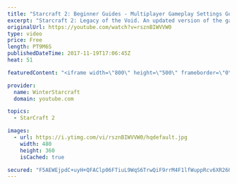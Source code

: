 ```yaml
---
title: "Starcraft 2: Beginner Guides - Multiplayer Gameplay Settings Guide and Recommendations (Updated)"
excerpt: "Starcraft 2: Legacy of the Void. An updated version of the gameplay/controls and region settings guide for Legacy of the Void, going over the changes and reiterating my recommended settings, as well as the settings I use as a Grandmaster player.  Thanks for watching and hope you enjoy!  I am a Grandmasters"
originalUrl: https://youtube.com/watch?v=rsznBIWVVW0
type: video
price: Free
length: PT9M6S
publishedDateTime: 2017-11-19T17:06:45Z
heat: 51

featuredContent: "<iframe width=\"800\" height=\"500\" frameborder=\"0\" src=\"https://www.youtube.com/embed/rsznBIWVVW0\" allow=\"accelerometer; autoplay; encrypted-media; gyroscope; picture-in-picture\" allowfullscreen></iframe>"

provider:
  name: WinterStarcraft
  domain: youtube.com

topics:
  - StarCraft 2

images:
  - url: https://i.ytimg.com/vi/rsznBIWVVW0/hqdefault.jpg
    width: 480
    height: 360
    isCached: true

secured: "F5AEWEjpdC+uyH+QFAClp06FTiuL9WqS6TrwQiF9rrM4F1lfWuppRcv6XR26OVS5rjMKIvRLHy5plo2Axe+/e4rSKKhPu8sYEtp0sIjKRTSjKY0G1YOP7FNNLqMX0Boitt6C2bh1p0Uc5rV9FpoGlhC6oZz76urrkEo+7dBSS4OX5MDI22jwhy+71b9mEBfCPeF7gmG5XaUp8PcFUpM2f9VVqK3eKWNcHuz9BRb99tOs3ZH8ouNdIacFcKzykMJJ1TuyryPYFMguIY7ePjBOpg4hqFNRS9Qem6bKaRNHxo7k3GWsWC+ZWR3sOYLxBAhk/dhuA2sccr1AlX1wSlWUbW+H6o66SJLdTZWI1xOgfD7ahylbZtyGoM2aHMHVGt30V2wvFdbDe5pNp6bkMJyq/3ub/0nScrJ3gGJUJzIm0Sk=;Hfi6F80n6IQt7ZeDVPTddw=="
---
```


